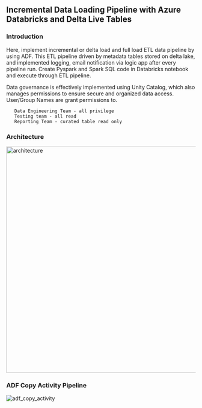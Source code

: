 ## Incremental Data Loading Pipeline with Azure Databricks and Delta Live Tables

### Introduction

Here, implement incremental or delta load and full load ETL data pipeline by using ADF. This ETL pipeline driven by metadata tables stored on delta lake, and implemented logging, email notification via logic app after every pipeline run.
Create Pyspark and Spark SQL code in Databricks notebook and execute through ETL pipeline.

Data governance is effectively implemented using Unity Catalog, which also manages permissions to ensure secure and organized data access.
User/Group Names are grant permissions to.
       
       Data Engineering Team - all privilege
       Testing team - all read
       Reporting Team - curated table read only


### Architecture

<img width="600" alt="architecture" src="https://github.com/laijupjoy/Incremental-Data-Loading-Pipeline-in-Azure-Databricks-with-Delta-Live-Tables/assets/87544051/56a9cb20-6113-4e1e-80ae-d8a8a02bfbd2">

### ADF Copy Activity Pipeline

![adf_copy_activity](https://github.com/laijupjoy/Incremental-Data-Loading-Pipeline-in-Azure-Databricks-with-Delta-Live-Tables/assets/87544051/a09a22ba-a8b5-487c-ace2-80ca3b5882c0)
